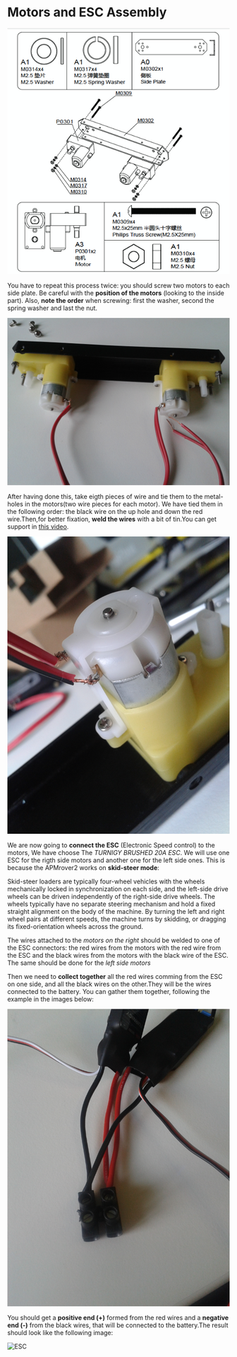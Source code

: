 # Motors and ESC Assembly

![motors](../img/assembly_img/a_motors.jpg)

You have to repeat this process twice: you should screw two motors to each side plate. Be careful with the **position of the motors** (looking to the inside part). Also, **note the order** when screwing: first the washer, second the spring washer and last the nut.

![motors2](../img/assembly_img/a_motors2.jpg)

After having done this, take eigth pieces of wire and tie them to the metal-holes in the motors(two wire pieces for each motor). We have tied them in the following order: the black wire on the up hole and down the red wire.Then,for better fixation, **weld the wires** with a bit of tin.You can get support in [this video](https://www.youtube.com/watch?v=IU9lQ-wKoXo).


![wires](../img/assembly_img/a_wires.jpg)


We are now going to **connect the ESC** (Electronic Speed control) to the motors, We have choose The *TURNIGY BRUSHED 20A ESC*. We will use one ESC for the rigth side motors and another one for the left side ones. This is because the APMrover2 works on **skid-steer mode**:

Skid-steer loaders are typically four-wheel vehicles with the wheels mechanically locked in synchronization on each side, and the left-side drive wheels can be driven independently of the right-side drive wheels. The wheels typically have no separate steering mechanism and hold a fixed straight alignment on the body of the machine. By turning the left and right wheel pairs at different speeds, the machine turns by skidding, or dragging its fixed-orientation wheels across the ground.

The  wires attached to the *motors on the right* should be welded to one of the ESC connectors: the red wires from the motors with the red wire from the ESC and the black wires from the motors with the black wire of the ESC. The same should be done for the *left side motors*



Then we need to **collect together** all the red wires comming from the ESC on one side, and all the black wires on the other.They will be the wires connected to the battery.
You can gather them together, following the example in the images below:


![ESC](../img/assembly_img/ESC3.jpg)

You should get a **positive end (+)** formed from the red wires and a **negative end (-)** from the black wires, that will be connected to the battery.The result should look like the following image:

![ESC](../img/assembñy_img/ESC1.jpg)

